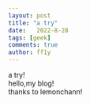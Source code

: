 ```yaml
---
layout: post
title: "a try"
date:   2022-8-28
tags: [geek]
comments: true
author: ff1y
---
```


a try!  
hello,my blog!  
thanks to lemonchann!
